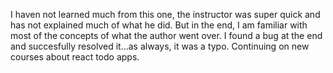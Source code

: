 I haven not learned much from this one, the instructor was super quick and has not explained much of what he did. But in the end, I am familiar with most of the concepts of what the author went over. I found a bug at the end and succesfully resolved it...as always, it was a typo. Continuing on new courses about react todo apps.
